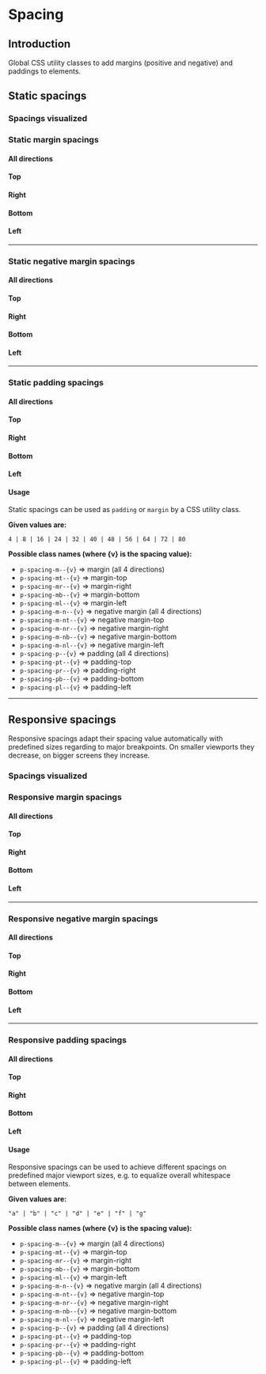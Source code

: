 # Spacing

## Introduction
Global CSS utility classes to add margins (positive and negative) and paddings to elements.

## Static spacings

### Spacings visualized

<Playground :themeable="false" className="sg-example-spacing-visual">
  <div className="sg-example-row">
    <div className="sg-example-block">
      <div className="p-spacing-pt--4 p-spacing-pr--4" />
    </div>
    <div className="sg-example-block">
      <div className="p-spacing-pt--8 p-spacing-pr--8" />
    </div>
    <div className="sg-example-block">
      <div className="p-spacing-pt--16 p-spacing-pr--16" />
    </div>
    <div className="sg-example-block">
      <div className="p-spacing-pt--24 p-spacing-pr--24" />
    </div>
    <div className="sg-example-block">
      <div className="p-spacing-pt--32 p-spacing-pr--32" />
    </div>
    <div className="sg-example-block">
      <div className="p-spacing-pt--40 p-spacing-pr--40" />
    </div>
    <div className="sg-example-block">
      <div className="p-spacing-pt--48 p-spacing-pr--48" />
    </div>
    <div className="sg-example-block">
      <div className="p-spacing-pt--56 p-spacing-pr--56" />
    </div>
    <div className="sg-example-block">
      <div className="p-spacing-pt--64 p-spacing-pr--64" />
    </div>
    <div className="sg-example-block">
      <div className="p-spacing-pt--72 p-spacing-pr--72" />
    </div>
    <div className="sg-example-block">
      <div className="p-spacing-pt--80 p-spacing-pr--80" />
    </div>
  </div>
</Playground>

### Static margin spacings

#### All directions

<Playground :themeable="false" className="sg-example-spacing">
  <div>
    <div className="p-spacing-m--40" />
  </div>
</Playground>

#### Top

<Playground :themeable="false" className="sg-example-spacing">
  <div>
    <div className="p-spacing-mt--40" />
  </div>
</Playground>

#### Right

<Playground :themeable="false" className="sg-example-spacing">
  <div>
    <div className="p-spacing-mr--40" />
  </div>
</Playground>

#### Bottom

<Playground :themeable="false" className="sg-example-spacing">
  <div>
    <div className="p-spacing-mb--40" />
  </div>
</Playground>

#### Left

<Playground :themeable="false" className="sg-example-spacing">
  <div>
    <div className="p-spacing-ml--40" />
  </div>
</Playground>

---

### Static negative margin spacings

#### All directions

<Playground :themeable="false" className="sg-example-spacing sg-example-spacing--negative">
  <div>
    <div className="p-spacing-m-n--40" />
  </div>
</Playground>

#### Top

<Playground :themeable="false" className="sg-example-spacing sg-example-spacing--negative">
  <div>
    <div className="p-spacing-m-nt--40" />
  </div>
</Playground>

#### Right

<Playground :themeable="false" className="sg-example-spacing sg-example-spacing--negative">
  <div>
    <div className="p-spacing-m-nr--40" />
  </div>
</Playground>

#### Bottom

<Playground :themeable="false" className="sg-example-spacing sg-example-spacing--negative">
  <div>
    <div className="p-spacing-m-nb--40" />
  </div>
</Playground>

#### Left

<Playground :themeable="false" className="sg-example-spacing sg-example-spacing--negative">
  <div>
    <div className="p-spacing-m-nl--40" />
  </div>
</Playground>

---

### Static padding spacings

#### All directions

<Playground :themeable="false" className="sg-example-spacing">
  <div className="p-spacing-p--40">
    <div className="sg-example-item" />
  </div>
</Playground>

#### Top

<Playground :themeable="false" className="sg-example-spacing">
  <div className="p-spacing-pt--40">
    <div className="sg-example-item" />
  </div>
</Playground>

#### Right

<Playground :themeable="false" className="sg-example-spacing">
  <div className="p-spacing-pr--40">
    <div className="sg-example-item" />
  </div>
</Playground>

#### Bottom

<Playground :themeable="false" className="sg-example-spacing">
  <div className="p-spacing-pb--40">
    <div className="sg-example-item" />
  </div>
</Playground>

#### Left

<Playground :themeable="false" className="sg-example-spacing">
  <div className="p-spacing-pl--40">
    <div className="sg-example-item" />
  </div>
</Playground>

#### Usage
Static spacings can be used as `padding` or `margin` by a CSS utility class.

**Given values are:**

`4 | 8 | 16 | 24 | 32 | 40 | 48 | 56 | 64 | 72 | 80`

**Possible class names (where {v} is the spacing value):**
* `p-spacing-m--{v}` => margin (all 4 directions)
* `p-spacing-mt--{v}` => margin-top
* `p-spacing-mr--{v}` => margin-right
* `p-spacing-mb--{v}` => margin-bottom
* `p-spacing-ml--{v}` => margin-left
* `p-spacing-m-n--{v}` => negative margin (all 4 directions)
* `p-spacing-m-nt--{v}` => negative margin-top
* `p-spacing-m-nr--{v}` => negative margin-right
* `p-spacing-m-nb--{v}` => negative margin-bottom
* `p-spacing-m-nl--{v}` => negative margin-left
* `p-spacing-p--{v}` => padding (all 4 directions)
* `p-spacing-pt--{v}` => padding-top
* `p-spacing-pr--{v}` => padding-right
* `p-spacing-pb--{v}` => padding-bottom
* `p-spacing-pl--{v}` => padding-left

---

## Responsive spacings
Responsive spacings adapt their spacing value automatically with predefined sizes regarding to major breakpoints. On smaller viewports they decrease, on bigger screens they increase.

### Spacings visualized

<Playground :themeable="false" className="sg-example-spacing-visual">
  <div className="sg-example-row">
    <div className="sg-example-block">
      <div className="p-spacing-pt--a p-spacing-pr--a" />
    </div>
    <div className="sg-example-block">
      <div className="p-spacing-pt--b p-spacing-pr--b" />
    </div>
    <div className="sg-example-block">
      <div className="p-spacing-pt--c p-spacing-pr--c" />
    </div>
    <div className="sg-example-block">
      <div className="p-spacing-pt--d p-spacing-pr--d" />
    </div>
    <div className="sg-example-block">
      <div className="p-spacing-pt--e p-spacing-pr--e" />
    </div>
    <div className="sg-example-block">
      <div className="p-spacing-pt--f p-spacing-pr--f" />
    </div>
    <div className="sg-example-block">
      <div className="p-spacing-pt--g p-spacing-pr--g" />
    </div>
  </div>
</Playground>

### Responsive margin spacings

#### All directions

<Playground :themeable="false" className="sg-example-spacing">
  <div>
    <div className="p-spacing-m--d" />
  </div>
</Playground>

#### Top

<Playground :themeable="false" className="sg-example-spacing">
  <div>
    <div className="p-spacing-mt--d" />
  </div>
</Playground>

#### Right

<Playground :themeable="false" className="sg-example-spacing">
  <div>
    <div className="p-spacing-mr--d" />
  </div>
</Playground>

#### Bottom

<Playground :themeable="false" className="sg-example-spacing">
  <div>
    <div className="p-spacing-mb--d" />
  </div>
</Playground>

#### Left

<Playground :themeable="false" className="sg-example-spacing">
  <div>
    <div className="p-spacing-ml--d" />
  </div>
</Playground>

---

### Responsive negative margin spacings

#### All directions

<Playground :themeable="false" className="sg-example-spacing sg-example-spacing--negative-responsive">
  <div>
    <div className="p-spacing-m-n--d" />
  </div>
</Playground>

#### Top

<Playground :themeable="false" className="sg-example-spacing sg-example-spacing--negative-responsive">
  <div>
    <div className="p-spacing-m-nt--d" />
  </div>
</Playground>

#### Right

<Playground :themeable="false" className="sg-example-spacing sg-example-spacing--negative-responsive">
  <div>
    <div className="p-spacing-m-nr--d" />
  </div>
</Playground>

#### Bottom

<Playground :themeable="false" className="sg-example-spacing sg-example-spacing--negative-responsive">
  <div>
    <div className="p-spacing-m-nb--d" />
  </div>
</Playground>

#### Left

<Playground :themeable="false" className="sg-example-spacing sg-example-spacing--negative-responsive">
  <div>
    <div className="p-spacing-m-nl--d" />
  </div>
</Playground>

---

### Responsive padding spacings

#### All directions

<Playground :themeable="false" className="sg-example-spacing">
  <div className="p-spacing-p--d">
    <div className="sg-example-item" />
  </div>
</Playground>

#### Top

<Playground :themeable="false" className="sg-example-spacing">
  <div className="p-spacing-pt--d">
    <div className="sg-example-item" />
  </div>
</Playground>

#### Right

<Playground :themeable="false" className="sg-example-spacing">
  <div className="p-spacing-pr--d">
    <div className="sg-example-item" />
  </div>
</Playground>

#### Bottom

<Playground :themeable="false" className="sg-example-spacing">
  <div className="p-spacing-pb--d">
    <div className="sg-example-item" />
  </div>
</Playground>

#### Left

<Playground :themeable="false" className="sg-example-spacing">
  <div className="p-spacing-pl--d">
    <div className="sg-example-item" />
  </div>
</Playground>

#### Usage
Responsive spacings can be used to achieve different spacings on predefined major viewport sizes, e.g. to equalize overall whitespace between elements.

**Given values are:**

`"a" | "b" | "c" | "d" | "e" | "f" | "g"`

**Possible class names (where {v} is the spacing value):**
* `p-spacing-m--{v}` => margin (all 4 directions)
* `p-spacing-mt--{v}` => margin-top
* `p-spacing-mr--{v}` => margin-right
* `p-spacing-mb--{v}` => margin-bottom
* `p-spacing-ml--{v}` => margin-left
* `p-spacing-m-n--{v}` => negative margin (all 4 directions)
* `p-spacing-m-nt--{v}` => negative margin-top
* `p-spacing-m-nr--{v}` => negative margin-right
* `p-spacing-m-nb--{v}` => negative margin-bottom
* `p-spacing-m-nl--{v}` => negative margin-left
* `p-spacing-p--{v}` => padding (all 4 directions)
* `p-spacing-pt--{v}` => padding-top
* `p-spacing-pr--{v}` => padding-right
* `p-spacing-pb--{v}` => padding-bottom
* `p-spacing-pl--{v}` => padding-left